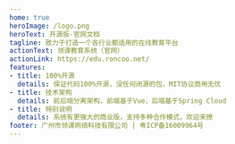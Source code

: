 ```yaml
---
home: true
heroImage: /logo.png
heroText: 开源版-官网文档
tagline: 致力于打造一个各行业都适用的在线教育平台
actionText: 领课教育系统（官网）
actionLink: https://edu.roncoo.net/
features:
- title: 100%开源
  details: 保证代码100%开源，没任何闭源的包，MIT协议商用无忧
- title: 技术架构
  details: 前后端分离架构，前端基于Vue，后端基于Spring Cloud
- title: 特别说明
  details: 系统有更强大的商业版，支持多种合作模式，欢迎来撩
footer: 广州市领课网络科技有限公司 | 粤ICP备16009964号  
---
```

